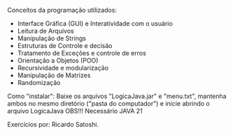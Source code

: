 Conceitos da programação utilizados:

- Interface Gráfica (GUI) e Interatividade com o usuário
- Leitura de Arquivos
- Manipulação de Strings
- Estruturas de Controle e decisão
- Tratamento de Exceções e controle de erros
- Orientação a Objetos (POO)
- Recursividade e modularização
- Manipulação de Matrizes
- Randomização

Como "instalar":
Baixe os arquivos "LogicaJava.jar" e "menu.txt", mantenha ambos no mesmo diretório ("pasta do computador") e inicie abrindo o arquivo LogicaJava
OBS!!! Necessário JAVA 21 

Exercícios por: Ricardo Satoshi.
